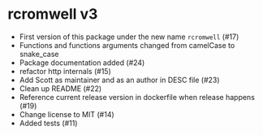 # rcromwell v3

* First version of this package under the new name `rcromwell` (#17)
* Functions and functions arguments changed from camelCase to snake_case
* Package documentation added (#24)
* refactor http internals (#15)
* Add Scott as maintainer and as an author in DESC file (#23)
* Clean up README (#22)
* Reference current release version in dockerfile when release happens (#19)
* Change license to MIT (#14)
* Added tests (#11)
